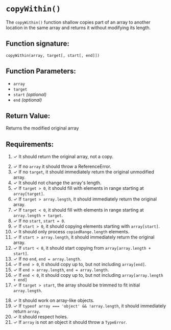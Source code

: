 # `copyWithin()`
The `copyWithin()` function shallow copies part of an array to another location in the same array and returns it without modifying its length.

## Function signature:
    copyWithin(array, target[, start[, end]])

## Function Parameters:
- `array`
- `target`
- `start` _(optional)_
- `end` _(optional)_

## Return Value:
Returns the modified original array

## Requirements:
<!-- 1. Basic Returns ✓ -->
1. ✓ It should return the original array, not a copy.

<!-- 2. Argument Handling ✓ -->
2. ✓ If no `array` it should throw a ReferenceError.
3. ✓ If no `target`, it should immediately return the original unmodified array.
4. ✓ It should not change the array's length.
5. ✓ If `target > 0`, it should fill with elements in range starting at `array[target]`.
6. ✓ If `target > array.length`, it should immediately return the original array.
7. ✓ If `target < 0`, it should fill with elements in range starting at `array.length + target`.
8. ✓ If no `start`, `start = 0`.
9. ✓ If `start > 0`, it should copying elements starting with `array[start]`.
10. ✓ It should only process `copiedRange.length` elements.
11. ✓ If `start > array.length`, it should immediately return the original array.
12. ✓ If `start < 0`, it should start copying from `array[array.length + start]`.
13. ✓ If no `end`, `end = array.length`.
14. ✓ If `end > 0`, it should copy up to, but not including `array[end]`.
15. ✓ If `end > array.length`, `end = array.length`.
16. ✓ If `end < 0`, it should copy up to, but not including `array[array.length + end]`
17. ✓ If `target > start`, the array should be trimmed to fit initial `array.length`.

<!-- 3. Functionality ✓ -->
18. ✓ It should work on array-like objects.
19. ✓ If `typeof array === 'object' && !array.length`, it should immediately return `array`.
20. ✓ It should respect holes.
21. ✓ If `array` is not an object it should throw a `TypeError`.

<!-- 4. Edge Cases ✓ -->


 
